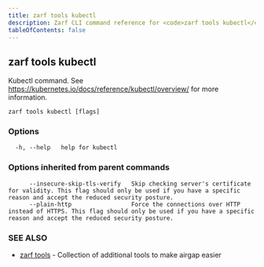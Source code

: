 ```yaml
---
title: zarf tools kubectl
description: Zarf CLI command reference for <code>zarf tools kubectl</code>.
tableOfContents: false
---
```


<!-- Page generated by Zarf; DO NOT EDIT -->

## zarf tools kubectl

Kubectl command. See https://kubernetes.io/docs/reference/kubectl/overview/ for more information.

```
zarf tools kubectl [flags]
```

### Options

```
  -h, --help   help for kubectl
```

### Options inherited from parent commands

```
      --insecure-skip-tls-verify   Skip checking server's certificate for validity. This flag should only be used if you have a specific reason and accept the reduced security posture.
      --plain-http                 Force the connections over HTTP instead of HTTPS. This flag should only be used if you have a specific reason and accept the reduced security posture.
```

### SEE ALSO

* [zarf tools](/commands/zarf_tools/)	 - Collection of additional tools to make airgap easier


